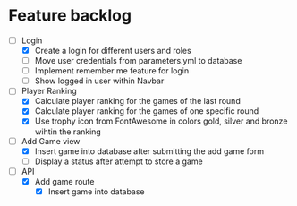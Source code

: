 Feature backlog
===

- [ ] Login
  - [x] Create a login for different users and roles
  - [ ] Move user credentials from parameters.yml to database
  - [ ] Implement remember me feature for login
  - [ ] Show logged in user within Navbar
- [ ] Player Ranking
  - [x] Calculate player ranking for the games of the last round
  - [x] Calculate player ranking for the games of one specific round
  - [x] Use trophy icon from FontAwesome in colors gold, silver and bronze wihtin the ranking
- [ ] Add Game view
  - [x] Insert game into database after submitting the add game form
  - [ ] Display a status after attempt to store a game
- [ ] API
  - [x] Add game route
    - [x] Insert game into database 
